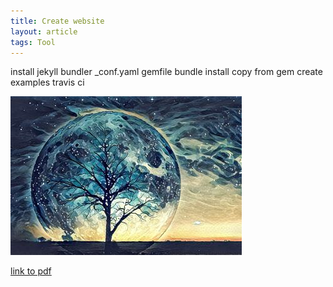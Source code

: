 ```yaml
---
title: Create website
layout: article
tags: Tool
---
```

install jekyll bundler
\_conf.yaml
gemfile
bundle install
copy from gem
create examples
travis ci

![image](module-6.jpg)

[link to pdf](SP19_R4499_S201931283729.02.pdf)

